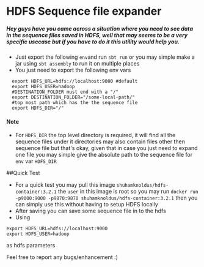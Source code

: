 # HDFS Sequence file expander
##### Hey guys have you came across a situation where you need to see data in the sequence files saved in HDFS, well that may seems to be a very specific usecase but if you have to do it this utility would help you.
* Just export the following `env`and run `sbt run` or you may simple make a jar using `sbt assembly` to run it on multiple places
* You just need to export the following env vars
```shell script
  export HDFS_URL=hdfs://localhost:9000 #default
  export HDFS_USER=hadoop
  #DESTINATION_FOLDER must end with a "/"
  export DESTINATION_FOLDER="/some-local-path/"
  #top most path which has the the sequence file
  export HDFS_DIR="/"

  ```
  
  #### Note
  * For `HDFS_DIR` the top level directory is required, it will find all the sequence files under it directories may also contain files other then sequence file but that's okay, given that in case you just need to expand one file you may simple give the absolute path to the sequence file for `env` var `HDFS_DIR`
  
  ##Quick Test
  * For a quick test you may pull this image `shuhamknoldus/hdfs-container:3.2.1` the `user` in this image is root so you may run 
  `docker run -p9000:9000 -p9870:9870 shuhamknoldus/hdfs-container:3.2.1` then you can simply use this without having to setup HDFS locally
  * After saving you can save some sequence file in to the hdfs
  * Using  
  ```shell script
export HDFS_URL=hdfs://localhost:9000 
  export HDFS_USER=hadoop
```
as hdfs parameters
  
  Feel free to report any bugs/enhancement :)  
